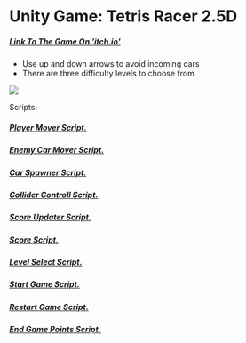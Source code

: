 # Unity Game: Tetris Racer 2.5D
##### [Link To The Game On 'itch.io'](https://gamedevbc.itch.io/dors-tetris-racing)

* Use up and down arrows to avoid incoming cars
* There are three difficulty levels to choose from

[![](https://github.com/Game-Dev-Baram-Chahine/Tetris-Racing-2.5D-Dor/blob/main/images/ingame.png)](https://gamedevbc.itch.io/dors-tetris-racing)

Scripts:

##### [Player Mover Script.](https://github.com/Game-Dev-Baram-Chahine/Tetris-Racing-2.5D-Dor/blob/main/Assets/Scripts/PlayerCarMover.cs)
##### [Enemy Car Mover Script.](https://github.com/Game-Dev-Baram-Chahine/Tetris-Racing-2.5D-Dor/blob/main/Assets/Scripts/CarMover.cs)
##### [Car Spawner Script.](https://github.com/Game-Dev-Baram-Chahine/Tetris-Racing-2.5D-Dor/blob/main/Assets/Scripts/CarSpawners.cs)
##### [Collider Controll Script.](https://github.com/Game-Dev-Baram-Chahine/Tetris-Racing-2.5D-Dor/blob/main/Assets/Scripts/colliderControll.cs)
##### [Score Updater Script.](https://github.com/Game-Dev-Baram-Chahine/Tetris-Racing-2.5D-Dor/blob/main/Assets/Scripts/scoreUpdater.cs)
##### [Score Script.](https://github.com/Game-Dev-Baram-Chahine/Tetris-Racing-2.5D-Dor/blob/main/Assets/Scripts/Score.cs)
##### [Level Select Script.](https://github.com/Game-Dev-Baram-Chahine/Tetris-Racing-2.5D-Dor/blob/main/Assets/Scripts/levelSelect.cs)
##### [Start Game Script.](https://github.com/Game-Dev-Baram-Chahine/Tetris-Racing-2.5D-Dor/blob/main/Assets/Scripts/gameStart.cs)
##### [Restart Game Script.](https://github.com/Game-Dev-Baram-Chahine/Tetris-Racing-2.5D-Dor/blob/main/Assets/Scripts/gameRestart.cs)
##### [End Game Points Script.](https://github.com/Game-Dev-Baram-Chahine/Tetris-Racing-2.5D-Dor/blob/main/Assets/Scripts/pointsEndgame.cs)
